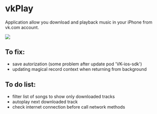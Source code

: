 # vkPlay

Application allow you download and playback music in your iPhone from vk.com account.

![](http://artmisha.ru/screen.png)

## To fix:
- save autorization (some problem after update pod 'VK-ios-sdk')
- updating magical record context when returning from background

## To do list:
- filter list of songs to show only downloaded tracks
- autoplay next downloaded track
- check internet connection before call network methods
